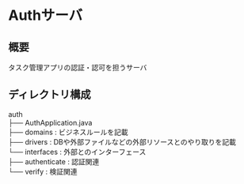 # Authサーバ
## 概要
タスク管理アプリの認証・認可を担うサーバ

## ディレクトリ構成
auth  
  ├── AuthApplication.java  
  ├── domains : ビジネスルールを記載  
  ├── drivers : DBや外部ファイルなどの外部リソースとのやり取りを記載  
  └── interfaces : 外部とのインターフェース  
    ├── authenticate : 認証関連  
    └── verify : 検証関連  